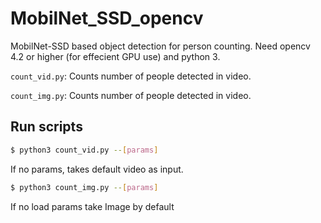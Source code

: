 # MobilNet_SSD_opencv
MobilNet-SSD based object detection for person counting.
Need opencv 4.2 or higher (for effecient GPU use) and python 3.

```count_vid.py```: 
Counts number of people detected in video.

```count_img.py```: 
Counts number of people detected in video. 

## Run scripts
```sh
$ python3 count_vid.py --[params] 
```
If no params, takes  default video as input.

```sh
$ python3 count_img.py --[params] 
```
If no load params take Image by default 

